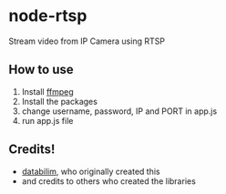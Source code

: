# node-rtsp
Stream video from IP Camera using RTSP

## How to use
1. Install [ffmpeg]
2. Install the packages
3. change username, password, IP and PORT in app.js
4. run app.js file

## Credits!

  - [databilim], who originally created this 
  - and credits to others who created the libraries

[ffmpeg]: https://www.ffmpeg.org/
[databilim]: https://github.com/databilim/rtsp-stream